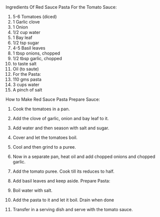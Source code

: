 Ingredients Of Red Sauce Pasta
For the Tomato Sauce:

1. 5-6 Tomatoes (diced)
2. 1 Garlic clove
3. 1 Onion
4. 1/2 cup water
5. 1 Bay leaf
6. 1/2 tsp sugar
7. 4-5 Basil leaves
8. 1 tbsp onions, chopped
9. 1/2 tbsp garlic, chopped
10. to taste salt
11. Oil (to saute)
12. For the Pasta:
13. 110 gms pasta
14. 3 cups water
15. A pinch of salt

How to Make Red Sauce Pasta
Prepare Sauce:

1. Cook the tomatoes in a pan.
2. Add the clove of garlic, onion and bay leaf to it.
3. Add water and then season with salt and sugar.
4. Cover and let the tomatoes boil.
5. Cool and then grind to a puree.
6. Now in a separate pan, heat oil and add chopped onions and chopped garlic.
7. Add the tomato puree. Cook till its reduces to half.
8. Add basil leaves and keep aside.
Prepare Pasta:

1. Boil water with salt.
2. Add the pasta to it and let it boil. Drain when done
3. Transfer in a serving dish and serve with the tomato sauce.
